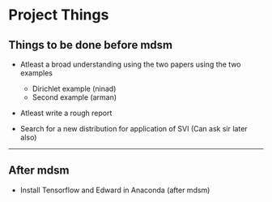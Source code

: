 # Project Things

## Things to be done before mdsm
- Atleast a broad understanding using the two papers using the two examples
  - Dirichlet example (ninad)
  - Second example (arman)

- Atleast write a rough report
- Search for a new distribution for application of SVI (Can ask sir later also)

---------------

## After mdsm
- Install Tensorflow and Edward in Anaconda (after mdsm)
